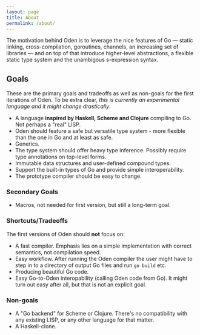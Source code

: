 ```yaml
---
layout: page
title: About
permalink: /about/
---
```


The motivation behind Oden is to leverage the nice features of Go &mdash;
static linking, cross-compilation, goroutines, channels, an increasing set of
libraries &mdash; and on top of that introduce higher-level abstractions, a
flexible static type system and the unambigous s-expression syntax.

## Goals

These are the primary goals and tradeoffs as well as non-goals for the
first iterations of Oden. To be extra clear, *this is currently an
experimental language and it might change drastically*.

* A language **inspired by Haskell, Scheme and Clojure** compiling to
  Go. Not perhaps a "real" LISP.
* Oden should feature a safe but versatile type system - more
  flexible than the one in Go and at least as safe.
* Generics.
* The type system should offer heavy type inference. Possibly require
  type annotations on top-level forms.
* Immutable data structures and user-defined compound types.
* Support the built-in types of Go and provide simple interoperability.
* The prototype compiler should be easy to change.

### Secondary Goals

* Macros, not needed for first version, but still a long-term goal.

### Shortcuts/Tradeoffs

The first versions of Oden should **not** focus on:

* A fast compiler. Emphasis lies on a simple implementation with
  correct semantics, not compilation speed.
* Easy workflow. After running the Oden compiler the user might
  have to step in to a directory of output Go files and run `go build`
  etc.
* Producing beautiful Go code.
* Easy Go-to-Oden interopability (calling Oden code from Go). It
  might turn out easy after all, but that is not an explicit goal.

### Non-goals

* A "Go backend" for Scheme or Clojure. There's no compatibility with
  any existing LISP, or any other language for that matter.
* A Haskell-clone.
